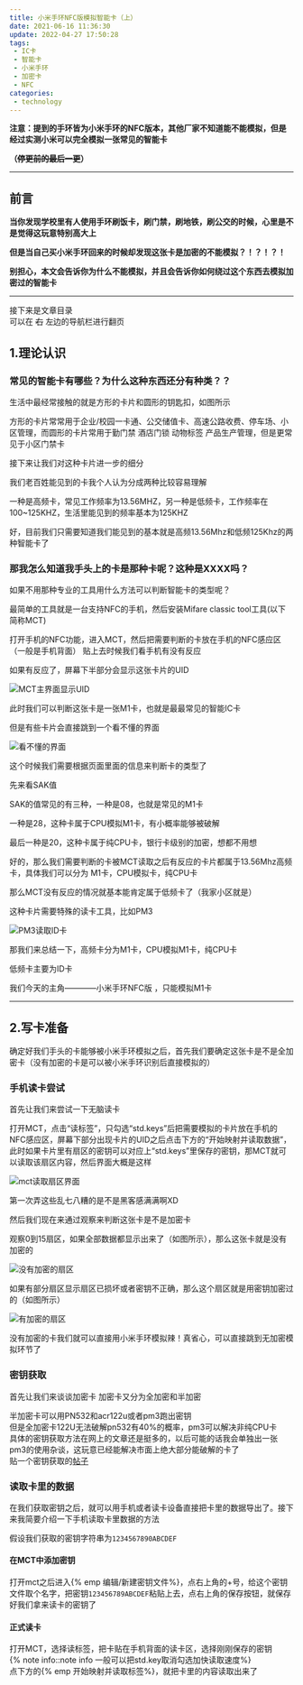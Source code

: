 ```yaml
---
title: 小米手环NFC版模拟智能卡（上）
date: 2021-06-16 11:36:30
update: 2022-04-27 17:50:28
tags: 
 - IC卡
 - 智能卡
 - 小米手环
 - 加密卡
 - NFC
categories:
 - technology
---
```


**注意：提到的手环皆为小米手环的NFC版本，其他厂家不知道能不能模拟，但是经过实测小米可以完全模拟一张常见的智能卡**

**（~~停更前的最后一更~~）**

---

## 前言

**当你发现学校里有人使用手环刷饭卡，刷门禁，刷地铁，刷公交的时候，心里是不是觉得这玩意特别高大上**

**但是当自己买小米手环回来的时候却发现这张卡是加密的不能模拟？！？！？！**

**别担心，本文会告诉你为什么不能模拟，并且会告诉你如何绕过这个东西去模拟加密过的智能卡**

---

接下来是文章目录  
可以在 ~~右~~ 左边的导航栏进行翻页

## 1.理论认识

### 常见的智能卡有哪些？为什么这种东西还分有种类？？

生活中最经常接触的就是方形的卡片和圆形的钥匙扣，如图所示



方形的卡片常常用于企业/校园一卡通、公交储值卡、高速公路收费、停车场、小区管理，而圆形的卡片常用于勤门禁 酒店门锁 动物标签 产品生产管理，但是更常见于小区门禁卡

接下来让我们对这种卡片进一步的细分

我们老百姓能见到的卡我个人认为分成两种比较容易理解

一种是高频卡，常见工作频率为13.56MHZ，另一种是低频卡，工作频率在100~125KHZ，生活里能见到的频率基本为125KHZ

好，目前我们只需要知道我们能见到的基本就是高频13.56Mhz和低频125Khz的两种智能卡了

### 那我怎么知道我手头上的卡是那种卡呢？这种是XXXX吗？

如果不用那种专业的工具用什么方法可以判断智能卡的类型呢？

最简单的工具就是一台支持NFC的手机，然后安装Mifare classic tool工具(以下简称MCT)

打开手机的NFC功能，进入MCT，然后把需要判断的卡放在手机的NFC感应区（一般是手机背面）
贴上去时候我们看手机有没有反应

如果有反应了，屏幕下半部分会显示这张卡片的UID

![MCT主界面显示UID]()

此时我们可以判断这张卡是一张M1卡，也就是最最常见的智能IC卡


但是有些卡片会直接跳到一个看不懂的界面

![看不懂的界面](https://note.youdao.com/favicon.ico)

这个时候我们需要根据页面里面的信息来判断卡的类型了

先来看SAK值

SAK的值常见的有三种，一种是08，也就是常见的M1卡

一种是28，这种卡属于CPU模拟M1卡，有小概率能够被破解

最后一种是20，这种卡属于纯CPU卡，银行卡级别的加密，想都不用想

好的，那么我们需要判断的卡被MCT读取之后有反应的卡片都属于13.56Mhz高频卡，具体我们可以分为
M1卡，CPU模拟卡，纯CPU卡

那么MCT没有反应的情况就基本能肯定属于低频卡了（我家小区就是）

这种卡片需要特殊的读卡工具，比如PM3

![PM3读取ID卡]()

那我们来总结一下，高频卡分为M1卡，CPU模拟M1卡，纯CPU卡

低频卡主要为ID卡

我们今天的主角————小米手环NFC版 ，只能模拟M1卡
  
  
  ---
  
## 2.写卡准备

确定好我们手头的卡能够被小米手环模拟之后，首先我们要确定这张卡是不是全加密卡（没有加密的卡是可以被小米手环识别后直接模拟的）

### 手机读卡尝试

首先让我们来尝试一下无脑读卡

打开MCT，点击“读标签”，只勾选“std.keys”后把需要模拟的卡片放在手机的NFC感应区，屏幕下部分出现卡片的UID之后点击下方的“开始映射并读取数据”，此时如果卡片里有扇区的密钥可以对应上“std.keys”里保存的密钥，那MCT就可以读取该扇区内容，然后界面大概是这样

![mct读取扇区界面]()

第一次弄这些乱七八糟的是不是黑客感满满啊XD

然后我们现在来通过观察来判断这张卡是不是加密卡

观察0到15扇区，如果全部数据都显示出来了（如图所示），那么这张卡就是没有加密的

![没有加密的扇区]()

如果有部分扇区显示扇区已损坏或者密钥不正确，那么这个扇区就是用密钥加密过的（如图所示）

![有加密的扇区]()

没有加密的卡我们就可以直接用小米手环模拟辣！真省心，可以直接跳到无加密模拟环节了
  
### 密钥获取
  
首先让我们来谈谈加密卡
加密卡又分为全加密和半加密
  
半加密卡可以用PN532和acr122u或者pm3跑出密钥  
但是全加密卡122U无法破解pn532有40%的概率，pm3可以解决非纯CPU卡    
具体的密钥获取方法在网上的文章还是挺多的，以后可能的话我会单独出一张pm3的使用杂谈，这玩意已经能解决市面上绝大部分能破解的卡了  
贴一个密钥获取的[帖子](http://www.ickezhan.com/bbs/forum.php?mod=viewthread&tid=57)

### 读取卡里的数据  
  
在我们获取密钥之后，就可以用手机或者读卡设备直接把卡里的数据导出了。接下来我简要介绍一下手机读取卡里数据的方法

假设我们获取的密钥字符串为`1234567890ABCDEF`

#### 在MCT中添加密钥

打开mct之后进入{% emp 编辑/新建密钥文件%}，点右上角的+号，给这个密钥文件取个名字，把密钥`123456789ABCDEF`粘贴上去，点右上角的保存按钮，就保存好我们拿来读卡的密钥了

#### 正式读卡

打开MCT，选择读标签，把卡贴在手机背面的读卡区，选择刚刚保存的密钥  
{% note info::note info 一般可以把std.key取消勾选加快读取速度%}  
点下方的{% emp 开始映射并读取标签%}，就把卡里的内容读取出来了